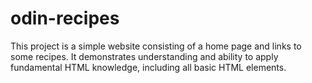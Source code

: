 # odin-recipes

This project is a simple website consisting of a home page and links to some recipes. It demonstrates understanding and ability to apply fundamental HTML knowledge, including all basic HTML elements.